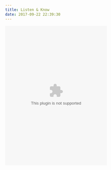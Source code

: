 ```yaml
---
title: Listen & Know
date: 2017-09-22 22:39:30
---
```

 

<div class="box">
  <embed src="//music.163.com/style/swf/widget.swf?sid=143480789&type=0&auto=1&width=310&height=430" width="330" align="center" height="450"  allowNetworking="all"></embed>
</div>
